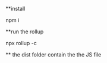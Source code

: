\*\*install

npm i

\*\*run the rollup

npx rollup -c

\*\* the dist folder contain the the JS file
